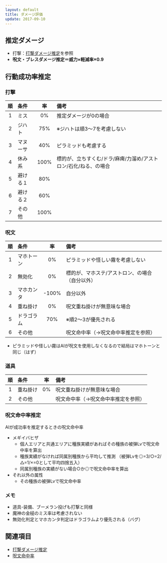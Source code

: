 ```yaml
---
layout: default
title: ダメージ評価
update: 2017-09-10
---
```


## 推定ダメージ

* 打撃：[打撃ダメージ推定](ai_weapon)を参照
* __呪文・ブレスダメージ推定＝威力×軽減率×0.9__


## 行動成功率推定

### 打撃

| 順 | 条件       | 率  | 備考                                                             |
|:--:|:-----------|:---:|:-----------------------------------------------------------------|
|  1 | ミス       |  0% | 推定ダメージが0の場合                                            |
|  2 | ジハト     | 75% | ※ジハトは順3～7を考慮しない                                     |
|  3 | マヌーサ   | 40% | ピラミッドも考慮する                                             |
|  4 | 休み系     |100% | 標的が、立ちすくむ/ドラ/麻痺/力溜め/アストロン/石化/ねる、の場合 |
|  5 | 避ける１   | 80% |
|  6 | 避ける２   | 60% |
|  7 | その他     |100% |

### 呪文

| 順 | 条件       | 率  | 備考                                                             |
|:--:|:-----------|:---:|:-----------------------------------------------------------------|
|  1 | マホトーン |  0% | ピラミッドや怪しい霧を考慮しない                                 |
|  2 | 無効化     |  0% | 標的が、マホステ/アストロン、の場合（自分以外）                  |
|  3 | マホカンタ |-100%| 自分以外                                                         |
|  4 | 重ね掛け   |  0% | 呪文重ね掛けが無意味な場合                                       |
|  5 | ドラゴラム | 70% | ※順2～3が優先される                                             |
|  6 | その他     |     | 呪文命中率（→呪文命中率推定を参照）                             |

* ピラミッドや怪しい霧はAIが呪文を使用しなくなるので結局はマホトーンと同じ（はず）

### 道具

| 順 | 条件       | 率  | 備考                                                             |
|:--:|:-----------|:---:|:-----------------------------------------------------------------|
|  1 | 重ね掛け   |  0% | 呪文重ね掛けが無意味な場合                                       |
|  2 | その他     |     | 呪文命中率（→呪文命中率推定を参照）                             |

### 呪文命中率推定

AIが成功率を推定するときの呪文命中率

* メギイバヒザ
	* 個人エリアと共通エリアに種族実績があればその種族の被弾Lvで呪文命中率を算出
	* 種族実績がなければ同属別種族から平均して推測
		（被弾Lvを◎=3/○=2/△=1/×=0として平均四捨五入）
	* 同属別種族の実績がない場合○か◎で呪文命中率を算出
* それ以外の属性
	* その種族の被弾Lvで呪文命中率


### メモ

* 道具-装備、ブーメラン投げも打撃と同様
* 魔神の金槌のミス率は考慮されない
* 無効化判定とマホカンタ判定はドラゴラムより優先される（バグ）


## 関連項目

* [打撃ダメージ推定](ai_weapon)
* [呪文命中率](spell_hit_rate)
